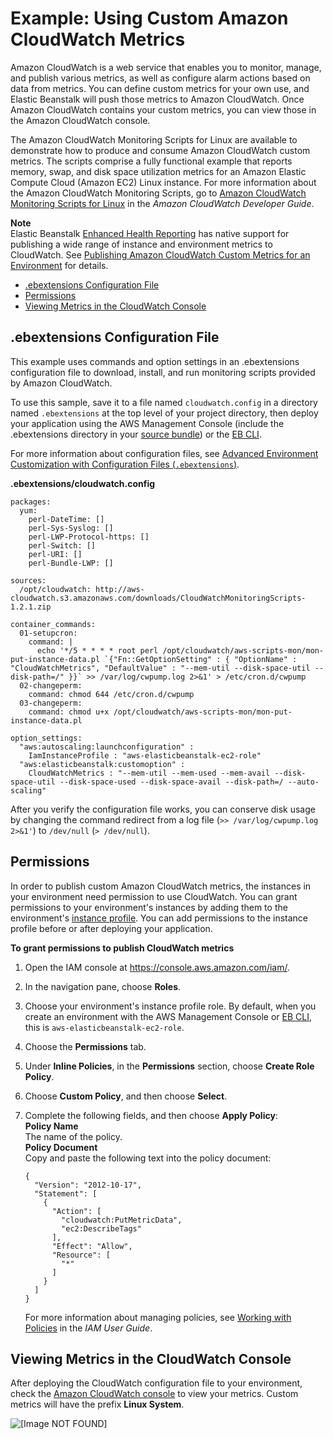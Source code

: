 # Example: Using Custom Amazon CloudWatch Metrics<a name="customize-containers-cw"></a>

Amazon CloudWatch is a web service that enables you to monitor, manage, and publish various metrics, as well as configure alarm actions based on data from metrics\. You can define custom metrics for your own use, and Elastic Beanstalk will push those metrics to Amazon CloudWatch\. Once Amazon CloudWatch contains your custom metrics, you can view those in the Amazon CloudWatch console\.

The Amazon CloudWatch Monitoring Scripts for Linux are available to demonstrate how to produce and consume Amazon CloudWatch custom metrics\. The scripts comprise a fully functional example that reports memory, swap, and disk space utilization metrics for an Amazon Elastic Compute Cloud \(Amazon EC2\) Linux instance\. For more information about the Amazon CloudWatch Monitoring Scripts, go to [Amazon CloudWatch Monitoring Scripts for Linux](http://docs.aws.amazon.com/AmazonCloudWatch/latest/DeveloperGuide/mon-scripts.html) in the *Amazon CloudWatch Developer Guide*\.

**Note**  
Elastic Beanstalk [Enhanced Health Reporting](health-enhanced.md) has native support for publishing a wide range of instance and environment metrics to CloudWatch\. See [Publishing Amazon CloudWatch Custom Metrics for an Environment](health-enhanced-cloudwatch.md) for details\.


+ [\.ebextensions Configuration File](#customize-containers-cw-update-roles)
+ [Permissions](#customize-containers-cw-policy)
+ [Viewing Metrics in the CloudWatch Console](#customize-containers-cw-console)

## \.ebextensions Configuration File<a name="customize-containers-cw-update-roles"></a>

This example uses commands and option settings in an \.ebextensions configuration file to download, install, and run monitoring scripts provided by Amazon CloudWatch\.

To use this sample, save it to a file named `cloudwatch.config` in a directory named `.ebextensions` at the top level of your project directory, then deploy your application using the AWS Management Console \(include the \.ebextensions directory in your [source bundle](applications-sourcebundle.md)\) or the [EB CLI](eb-cli3.md)\.

For more information about configuration files, see [Advanced Environment Customization with Configuration Files \(`.ebextensions`\)](ebextensions.md)\.

**\.ebextensions/cloudwatch\.config**

```
packages:
  yum:
    perl-DateTime: []
    perl-Sys-Syslog: []
    perl-LWP-Protocol-https: []
    perl-Switch: []
    perl-URI: []
    perl-Bundle-LWP: []

sources: 
  /opt/cloudwatch: http://aws-cloudwatch.s3.amazonaws.com/downloads/CloudWatchMonitoringScripts-1.2.1.zip
  
container_commands:
  01-setupcron:
    command: |
      echo '*/5 * * * * root perl /opt/cloudwatch/aws-scripts-mon/mon-put-instance-data.pl `{"Fn::GetOptionSetting" : { "OptionName" : "CloudWatchMetrics", "DefaultValue" : "--mem-util --disk-space-util --disk-path=/" }}` >> /var/log/cwpump.log 2>&1' > /etc/cron.d/cwpump
  02-changeperm:
    command: chmod 644 /etc/cron.d/cwpump
  03-changeperm:
    command: chmod u+x /opt/cloudwatch/aws-scripts-mon/mon-put-instance-data.pl

option_settings:
  "aws:autoscaling:launchconfiguration" :
    IamInstanceProfile : "aws-elasticbeanstalk-ec2-role"
  "aws:elasticbeanstalk:customoption" :
    CloudWatchMetrics : "--mem-util --mem-used --mem-avail --disk-space-util --disk-space-used --disk-space-avail --disk-path=/ --auto-scaling"
```

After you verify the configuration file works, you can conserve disk usage by changing the command redirect from a log file \(`>> /var/log/cwpump.log 2>&1'`\) to `/dev/null` \(`> /dev/null`\)\. 

## Permissions<a name="customize-containers-cw-policy"></a>

In order to publish custom Amazon CloudWatch metrics, the instances in your environment need permission to use CloudWatch\. You can grant permissions to your environment's instances by adding them to the environment's [instance profile](concepts-roles-instance.md)\. You can add permissions to the instance profile before or after deploying your application\.

**To grant permissions to publish CloudWatch metrics**

1. Open the IAM console at [https://console\.aws\.amazon\.com/iam/](https://console.aws.amazon.com/iam/)\.

1. In the navigation pane, choose **Roles**\.

1. Choose your environment's instance profile role\. By default, when you create an environment with the AWS Management Console or [EB CLI](eb-cli3.md), this is `aws-elasticbeanstalk-ec2-role`\.

1. Choose the **Permissions** tab\.

1. Under **Inline Policies**, in the **Permissions** section, choose **Create Role Policy**\.

1. Choose **Custom Policy**, and then choose **Select**\.

1. Complete the following fields, and then choose **Apply Policy**:  
**Policy Name**  
The name of the policy\.  
**Policy Document**  
Copy and paste the following text into the policy document:  

   ```
   {
     "Version": "2012-10-17",
     "Statement": [
       {
         "Action": [
           "cloudwatch:PutMetricData",
           "ec2:DescribeTags"
         ],
         "Effect": "Allow",
         "Resource": [
           "*"
         ]
       }
     ]
   }
   ```

   For more information about managing policies, see [Working with Policies](http://docs.aws.amazon.com/IAM/latest/UserGuide/ManagingPolicies.html) in the *IAM User Guide*\.

## Viewing Metrics in the CloudWatch Console<a name="customize-containers-cw-console"></a>

After deploying the CloudWatch configuration file to your environment, check the [Amazon CloudWatch console](https://console.aws.amazon.com/cloudwatch/home) to view your metrics\. Custom metrics will have the prefix **Linux System**\.

![\[Image NOT FOUND\]](http://docs.aws.amazon.com/elasticbeanstalk/latest/dg/images/aeb-container-cw.png)